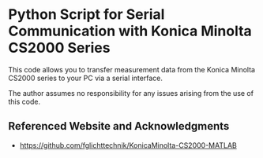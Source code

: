 # Python Script for Serial Communication with Konica Minolta CS2000 Series

This code allows you to transfer measurement data from the Konica Minolta CS2000 series to your PC via a serial interface.

The author assumes no responsibility for any issues arising from the use of this code.

## Referenced Website and Acknowledgments

- https://github.com/fglichttechnik/KonicaMinolta-CS2000-MATLAB
